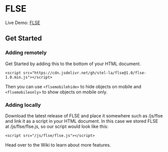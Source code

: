 # FLSE
Live Demo: [FLSE](https://stella.hs.vc/flse/testpage.html)

## Get Started
### Adding remotely
Get Started by adding this to the bottom of your HTML document.

    <script src="https://cdn.jsdelivr.net/gh/stel-la/flse@1.0/flse-1.0.min.js"></script>
Then you can use `<flsemobilehide>` to hide objects on mobile and `<flsemobileonly>` to show objects on mobile only.
### Adding locally
Download the latest release of FLSE and place it somewhere such as /js/flse and link it as a script in your HTML document. In this case we stored FLSE at /js/flse/flse.js, so our script would look like this:
```
<script src="/js/flse/flse.js"></script> 
```
Head over to the Wiki to learn about more features.
